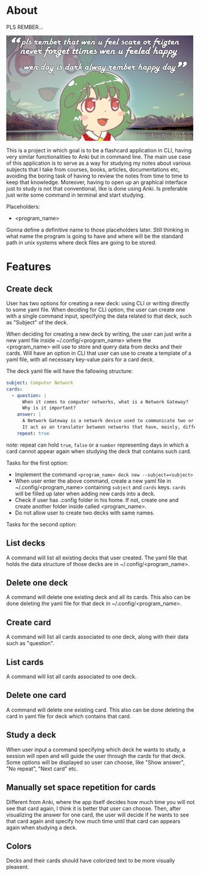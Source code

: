 
# About

PLS REMBER...

![alt text](https://github.com/KnowledgeEnjoyer/rember/blob/master/plsrember.png?raw=true)

This is a project in which goal is to be a flashcard application in CLI, having very similar 
functionalities to Anki but in command line.
The main use case of this application is to serve as a way for studying my notes about various 
subjects that I take from courses, books, articles, documentations etc, avoiding the boring task of 
having to review the notes from time to time to keep that knowledge.
Moreover, having to open up an graphical interface just to study is not that conventional, like is 
done using Anki. Is preferable just write some command in terminal and start studying.

Placeholders:
- <program_name>

Gonna define a definitive name to those placeholders later. Still thinking in what name the program 
is going to have and where will be the standard path in unix systems where deck files are going to 
be stored.

# Features 

## Create deck

User has two options for creating a new deck: using CLI or writing directly to some yaml file.
When deciding for CLI option, the user can create one with a single command input, specifying the 
data related to that deck, such as "Subject" of the deck.

When deciding for creating a new deck by writing, the user can just write a new yaml file inside 
~/.config/<program_name> where the <program_name> will use to store and query data from decks and their 
cards. Will have an option in CLI that user can use to create a template of a yaml file, with all 
necessary key-value pairs for a card deck.

The deck yaml file will have the fallowing structure:
```yaml
subject: Computer Network
cards:
  - question: |
      When it comes to computer networks, what is a Network Gateway?
      Why is it important?
    answer: |
      A Network Gateway is a network device used to communicate two or more different networks.
      It act as an translator between networks that have, mainly, different protocols. 
    repeat: true
```

note: repeat can hold ``true``, ``false`` or a ``number`` representing days in which a card cannot 
appear again when studying the deck that contains such card.

Tasks for the first option:
- Implement the command ``<program_name> deck new --subject=<subject> ``
- When user enter the above command, create a new yaml file in ~/.config/<program_name> containing ``subject`` 
and ``cards`` keys. ``cards`` will be filled up later when adding new cards into a deck.
- Check if user has .config folder in his home. If not, create one and create another folder inside
called <program_name>.
- Do not allow user to create two decks with same names.

Tasks for the second option:

## List decks

A command will list all existing decks that user created. The yaml file that holds the data 
structure of those decks are in ~/.config/<program_name>.

## Delete one deck

A command will delete one existing deck and all its cards. This also can be done deleting the yaml 
file for that deck in ~/.config/<program_name>.

## Create card

A command will list all cards associated to one deck, along with their data such as "question".

## List cards

A command will list all cards associated to one deck.

## Delete one card

A command will delete one existing card. This also can be done deleting the card in yaml file for 
deck which contains that card.

## Study a deck

When user input a command specifying which deck he wants to study, a session will open and will 
guide the user through the cards for that deck. Some options will be displayed so user can choose, 
like "Show answer", "No repeat", "Next card" etc.

## Manually set space repetition for cards

Different from Anki, where the app itself decides how much time you will not see that card again, 
I think it is better that user can choose. Then, after visualizing the answer for one card, the 
user will decide if he wants to see that card again and specify how much time until that card
can appears again when studying a deck.

## Colors

Decks and their cards should have colorized text to be more visually pleasent.
